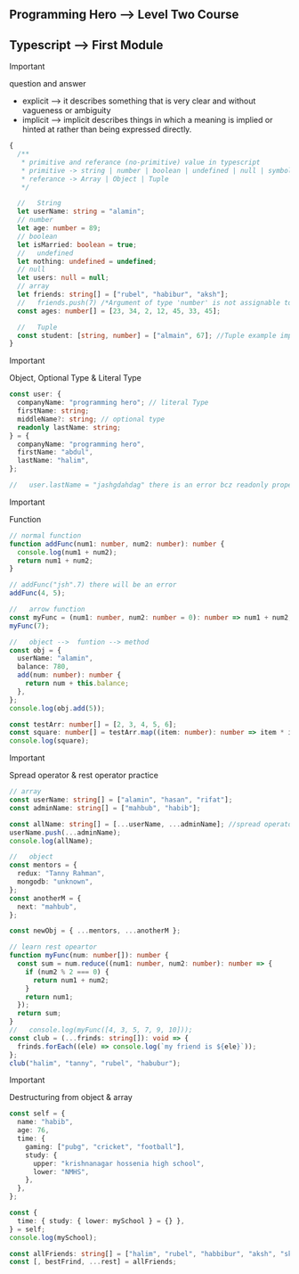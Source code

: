 ## Programming Hero --> Level Two Course

## Typescript --> First Module

> [!IMPORTANT]
> question and answer

- explicit --> it describes something that is very clear and without vagueness or ambiguity
- implicit --> implicit describes things in which a meaning is implied or hinted at rather than being expressed directly.

```ts
{
  /**
   * primitive and referance (no-primitive) value in typescript
   * primitive -> string | number | boolean | undefined | null | symbol
   * referance -> Array | Object | Tuple
   */

  //   String
  let userName: string = "alamin";
  // number
  let age: number = 89;
  // boolean
  let isMarried: boolean = true;
  //   undefined
  let nothing: undefined = undefined;
  // null
  let users: null = null;
  // array
  let friends: string[] = ["rubel", "habibur", "aksh"];
  //   friends.push(7) /*Argument of type 'number' is not assignable to parameter of type 'string' */
  const ages: number[] = [23, 34, 2, 12, 45, 33, 45];

  //   Tuple
  const student: [string, number] = ["almain", 67]; //Tuple example important
}
```

> [!IMPORTANT]
> Object, Optional Type & Literal Type

```ts
const user: {
  companyName: "programming hero"; // literal Type
  firstName: string;
  middleName?: string; // optional type
  readonly lastName: string;
} = {
  companyName: "programming hero",
  firstName: "abdul",
  lastName: "halim",
};

//   user.lastName = "jashgdahdag" there is an error bcz readonly property cann't be changed
```

> [!IMPORTANT]
> Function

```ts
// normal function
function addFunc(num1: number, num2: number): number {
  console.log(num1 + num2);
  return num1 + num2;
}

// addFunc("jsh".7) there will be an error
addFunc(4, 5);

//   arrow function
const myFunc = (num1: number, num2: number = 0): number => num1 + num2;
myFunc(7);

//   object -->  funtion --> method
const obj = {
  userName: "alamin",
  balance: 780,
  add(num: number): number {
    return num + this.balance;
  },
};
console.log(obj.add(5));

const testArr: number[] = [2, 3, 4, 5, 6];
const square: number[] = testArr.map((item: number): number => item * item);
console.log(square);
```

> [!IMPORTANT]
> Spread operator & rest operator practice

```ts
// array
const userName: string[] = ["alamin", "hasan", "rifat"];
const adminName: string[] = ["mahbub", "habib"];

const allName: string[] = [...userName, ...adminName]; //spread operator
userName.push(...adminName);
console.log(allName);

//   object
const mentors = {
  redux: "Tanny Rahman",
  mongodb: "unknown",
};
const anotherM = {
  next: "mahbub",
};

const newObj = { ...mentors, ...anotherM };

// learn rest opeartor
function myFunc(num: number[]): number {
  const sum = num.reduce((num1: number, num2: number): number => {
    if (num2 % 2 === 0) {
      return num1 + num2;
    }
    return num1;
  });
  return sum;
}
//   console.log(myFunc([4, 3, 5, 7, 9, 10]));
const club = (...frinds: string[]): void => {
  frinds.forEach((ele) => console.log(`my friend is ${ele}`));
};
club("halim", "tanny", "rubel", "habubur");
```

> [!IMPORTANT]
> Destructuring from object & array

```ts
const self = {
  name: "habib",
  age: 76,
  time: {
    gaming: ["pubg", "cricket", "football"],
    study: {
      upper: "krishnanagar hossenia high school",
      lower: "NMHS",
    },
  },
};

const {
  time: { study: { lower: mySchool } = {} },
} = self;
console.log(mySchool);

const allFriends: string[] = ["halim", "rubel", "habbibur", "aksh", "sky"];
const [, bestFrind, ...rest] = allFriends;
```
